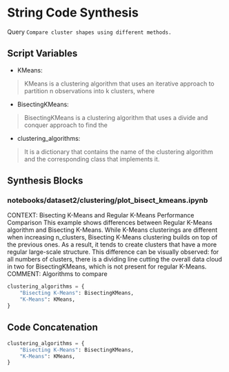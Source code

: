 # String Code Synthesis
Query `Compare cluster shapes using different methods.`
## Script Variables
- KMeans:<br>
>KMeans is a clustering algorithm that uses an iterative approach to partition n observations into k clusters, where
- BisectingKMeans:<br>
>BisectingKMeans is a clustering algorithm that uses a divide and conquer approach to find the
- clustering_algorithms:<br>
>It is a dictionary that contains the name of the clustering algorithm and the corresponding class that implements it.
## Synthesis Blocks
### notebooks/dataset2/clustering/plot_bisect_kmeans.ipynb
CONTEXT:   Bisecting K-Means and Regular K-Means Performance Comparison  This example shows differences between Regular K-Means algorithm and
Bisecting K-Means.  While K-Means clusterings are different when increasing n_clusters, Bisecting K-Means clustering builds on top of the previous
ones. As a result, it tends to create clusters that have a more regular large-scale structure. This difference can be visually observed: for all
numbers of clusters, there is a dividing line cutting the overall data cloud in two for BisectingKMeans, which is not present for regular K-Means.
COMMENT: Algorithms to compare
```python
clustering_algorithms = {
    "Bisecting K-Means": BisectingKMeans,
    "K-Means": KMeans,
}
```

## Code Concatenation
```python
clustering_algorithms = {
    "Bisecting K-Means": BisectingKMeans,
    "K-Means": KMeans,
}
```
